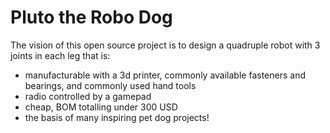 # Pluto the Robo Dog

The vision of this open source project is to design a quadruple robot 
with 3 joints in each leg that is:
* manufacturable with a 3d printer, commonly available fasteners and 
bearings, and commonly used hand tools
* radio controlled by a gamepad
* cheap, BOM totalling under 300 USD
* the basis of many inspiring pet dog projects!
